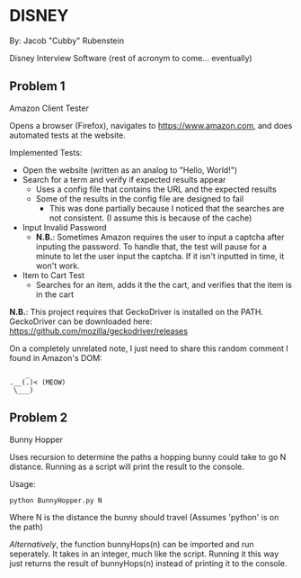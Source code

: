# DISNEY

By: Jacob "Cubby" Rubenstein

Disney Interview Software (rest of acronym to come... eventually)

## Problem 1

Amazon Client Tester

Opens a browser (Firefox), navigates to https://www.amazon.com, and does automated tests at the website.

Implemented Tests:
- Open the website (written as an analog to "Hello, World!")
- Search for a term and verify if expected results appear
    - Uses a config file that contains the URL and the expected results
    - Some of the results in the config file are designed to fail
        - This was done partially because I noticed that the searches are not consistent. (I assume this is because of the cache)
- Input Invalid Password
    - **N.B.**: Sometimes Amazon requires the user to input a captcha after inputing the password. To handle that, the test will pause for a minute to let the user input the captcha. If it isn't inputted in time, it won't work.
- Item to Cart Test
    - Searches for an item, adds it the the cart, and verifies that the item is in the cart

**N.B.**: This project requires that GeckoDriver is installed on the PATH. GeckoDriver can be downloaded here: https://github.com/mozilla/geckodriver/releases

On a completely unrelated note, I just need to share this random comment I found in Amazon's DOM:
```
    _
.__(.)< (MEOW)
 \___)
```

## Problem 2

Bunny Hopper

Uses recursion to determine the paths a hopping bunny could take to go N distance. Running as a script will print the result to the console.

Usage: 
```
python BunnyHopper.py N
```
Where N is the distance the bunny should travel
(Assumes 'python' is on the path)

*Alternatively*, the function bunnyHops(n) can be imported and run seperately. It takes in an integer, much like the script.
Running it this way just returns the result of bunnyHops(n) instead of printing it to the console.